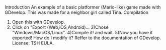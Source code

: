 Introduction
An example of a basic platformer (Mario-like) game made with GDevelop.
This was made for a neighbor girl called Tina.
Compilation
1) Open this with GDevelop.
2) Click on "Export (Web,iOS,Android)...
3)Chose "Windows/MacOS/Linux".
4)Compile it! and wait.
5)Now you have it exported!
How do I modify it?
Reffer to the documentation of GDevelop.
License: TSH EULA.
